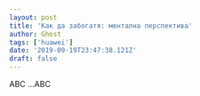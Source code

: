 ```yaml
---
layout: post
title: 'Как да забогатя: ментална перспектива'
author: Ghost
tags: ['huawei']
date: '2019-09-19T23:47:38.121Z'
draft: false
---
```


ABC ...ABC
